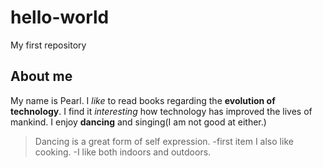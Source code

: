 # hello-world
My first repository
## About me
My name is Pearl. I *like* to read books regarding the **evolution of technology**. I find it *interesting* how technology has improved the lives of mankind. 
I enjoy **dancing** and singing(I am not good at either.)
> Dancing is a great form of self expression.
-first item I also like cooking.
-I like both indoors and outdoors.
